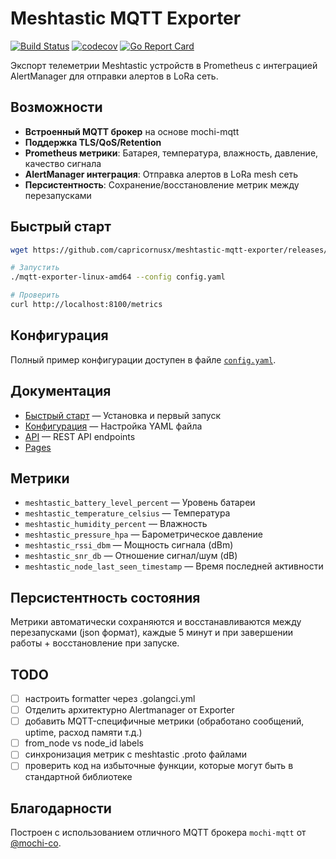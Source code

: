 # Meshtastic MQTT Exporter

[![Build Status](https://github.com/capricornusx/meshtastic-mqtt-exporter/workflows/Build%20and%20Test/badge.svg)](https://github.com/capricornusx/meshtastic-mqtt-exporter/actions)
[![codecov](https://codecov.io/gh/capricornusx/meshtastic-mqtt-exporter/graph/badge.svg?token=P0409HCBFS)](https://codecov.io/gh/capricornusx/meshtastic-mqtt-exporter)
[![Go Report Card](https://goreportcard.com/badge/github.com/capricornusx/meshtastic-mqtt-exporter)](https://goreportcard.com/report/github.com/capricornusx/meshtastic-mqtt-exporter)

Экспорт телеметрии Meshtastic устройств в Prometheus с интеграцией AlertManager для отправки алертов в LoRa сеть.

## Возможности

- **Встроенный MQTT брокер** на основе mochi-mqtt
- **Поддержка TLS/QoS/Retention**
- **Prometheus метрики**: Батарея, температура, влажность, давление, качество сигнала
- **AlertManager интеграция**: Отправка алертов в LoRa mesh сеть
- **Персистентность**: Сохранение/восстановление метрик между перезапусками

## Быстрый старт

```bash
wget https://github.com/capricornusx/meshtastic-mqtt-exporter/releases/latest/download/mqtt-exporter-linux-amd64

# Запустить
./mqtt-exporter-linux-amd64 --config config.yaml

# Проверить
curl http://localhost:8100/metrics
```

## Конфигурация

Полный пример конфигурации доступен в файле [`config.yaml`](config.yaml).

## Документация
- [Быстрый старт](docs/src/ru/quick-start.md) — Установка и первый запуск
- [Конфигурация](docs/src/ru/configuration.md) — Настройка YAML файла
- [API](docs/src/ru/api.md) — REST API endpoints
- [Pages](https://capricornusx.github.io/meshtastic-mqtt-exporter/)

## Метрики

- `meshtastic_battery_level_percent` — Уровень батареи
- `meshtastic_temperature_celsius` — Температура
- `meshtastic_humidity_percent` — Влажность
- `meshtastic_pressure_hpa` — Барометрическое давление
- `meshtastic_rssi_dbm` — Мощность сигнала (dBm)
- `meshtastic_snr_db` — Отношение сигнал/шум (dB)
- `meshtastic_node_last_seen_timestamp` — Время последней активности

## Персистентность состояния

Метрики автоматически сохраняются и восстанавливаются между перезапусками (json формат), каждые 5 минут и при завершении работы + восстановление при запуске. 

## TODO
- [ ] настроить formatter через .golangci.yml
- [ ] Отделить архитектурно Alertmanager от Exporter
- [ ] добавить MQTT-специфичные метрики (обработано сообщений, uptime, расход памяти т.д.)
- [ ] from_node vs node_id labels
- [ ] синхронизация метрик с meshtastic .proto файлами
- [ ] проверить код на избыточные функции, которые могут быть в стандартной библиотеке

## Благодарности

Построен с использованием отличного MQTT брокера `mochi-mqtt` от [@mochi-co](https://github.com/mochi-co).

